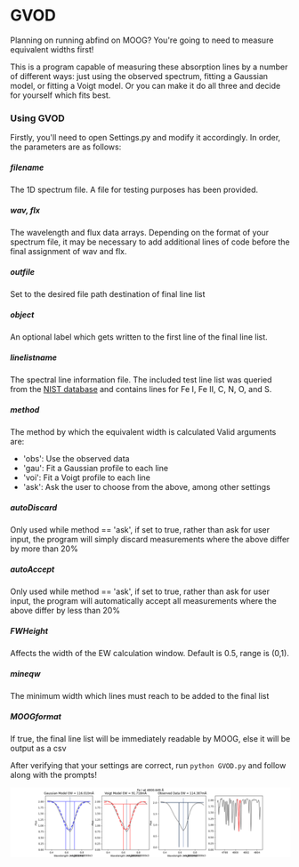 # GVOD
Planning on running abfind on MOOG? You're going to need to measure equivalent widths first!

This is a program capable of measuring these absorption lines by a number of different ways: just using the observed spectrum, fitting a Gaussian model, or fitting a Voigt model. Or you can make it do all three and decide for yourself which fits best.

### Using GVOD
Firstly, you'll need to open Settings.py and modify it accordingly. In order, the parameters are as follows:

##### filename
The 1D spectrum file. A file for testing purposes has been provided.

##### wav, flx
The wavelength and flux data arrays. Depending on the format of your spectrum file, it may be necessary to add additional lines of code before the final assignment of wav and flx.

##### outfile
Set to the desired file path destination of final line list

##### object
An optional label which gets written to the first line of the final line list.


##### linelistname
The spectral line information file. The included test line list was queried from the [NIST database](https://physics.nist.gov/PhysRefData/ASD/lines_form.html)  and contains lines for Fe I, Fe II, C, N, O, and S.

##### method
The method by which the equivalent width is calculated
Valid arguments are:
- 'obs': Use the observed data
- 'gau': Fit a Gaussian profile to each line
- 'voi': Fit a Voigt profile to each line
- 'ask': Ask the user to choose from the above, among other settings

##### autoDiscard
Only used while method == 'ask', if set to true, rather than ask for user input, the program will simply discard measurements where the above differ by more than 20%

##### autoAccept
Only used while method == 'ask', if set to true, rather than ask for user input, the program will automatically accept all measurements where the above differ by less than 20%

##### FWHeight
Affects the width of the EW calculation window. Default is 0.5, range is (0,1).

##### mineqw
The minimum width which lines must reach to be added to the final list

##### MOOGformat
If true, the final line list will be immediately readable by MOOG, else it will be output as a csv


After verifying that your settings are correct, run ```python GVOD.py``` and follow along with the prompts!

<img src="GVODplots.png">
<img src="GVODcli.png>
